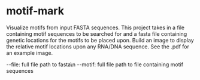 # motif-mark
Visualize motifs from input FASTA sequences.
This project takes in a file containing motif sequences to be searched for and a fasta file containing genetic locations for the motifs to be placed upon. Build an image to display the relative motif locations upon any RNA/DNA sequence. See the .pdf for an example image.

--file: full file path to fasta\n
--motif: full file path to file containing motif sequences
